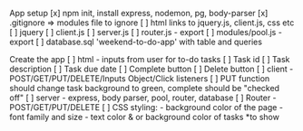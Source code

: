 App setup
    [x] npm init, install express, nodemon, pg, body-parser
    [x] .gitignore => modules file to ignore
    [ ] html links to jquery.js, client.js, css etc
    [ ] jquery
    [ ] client.js
    [ ] server.js
    [ ] router.js - export
    [ ] modules/pool.js - export
    [ ] database.sql 'weekend-to-do-app' with table and queries

Create the app
    [ ] html - inputs from user for to-do tasks
        [ ] Task id
        [ ] Task description
        [ ] Task due date
        [ ] Complete button
        [ ] Delete button
    [ ] client - POST/GET/PUT/DELETE/Inputs Object/Click listeners
        [ ] PUT function should change task background to green, complete should be "checked off"
    [ ] server - express, body parser, pool, router, database
    [ ] Router - POST/GET/PUT/DELETE
    [ ] CSS styling:
        - background color of the page
        - font family and size
        - text color & or background color of tasks *to show 

